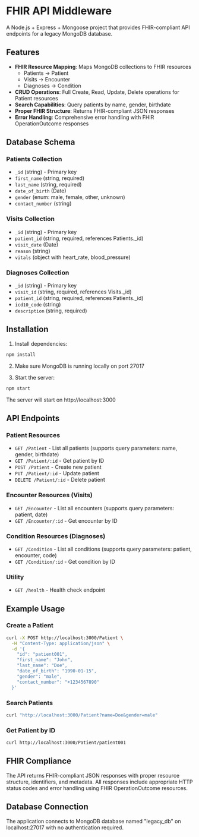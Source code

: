 # FHIR API Middleware

A Node.js + Express + Mongoose project that provides FHIR-compliant API endpoints for a legacy MongoDB database.

## Features

- **FHIR Resource Mapping**: Maps MongoDB collections to FHIR resources
  - Patients → Patient
  - Visits → Encounter  
  - Diagnoses → Condition
- **CRUD Operations**: Full Create, Read, Update, Delete operations for Patient resources
- **Search Capabilities**: Query patients by name, gender, birthdate
- **Proper FHIR Structure**: Returns FHIR-compliant JSON responses
- **Error Handling**: Comprehensive error handling with FHIR OperationOutcome responses

## Database Schema

### Patients Collection
- `_id` (string) - Primary key
- `first_name` (string, required)
- `last_name` (string, required)
- `date_of_birth` (Date)
- `gender` (enum: male, female, other, unknown)
- `contact_number` (string)

### Visits Collection
- `_id` (string) - Primary key
- `patient_id` (string, required, references Patients._id)
- `visit_date` (Date)
- `reason` (string)
- `vitals` (object with heart_rate, blood_pressure)

### Diagnoses Collection
- `_id` (string) - Primary key
- `visit_id` (string, required, references Visits._id)
- `patient_id` (string, required, references Patients._id)
- `icd10_code` (string)
- `description` (string, required)

## Installation

1. Install dependencies:
```bash
npm install
```

2. Make sure MongoDB is running locally on port 27017

3. Start the server:
```bash
npm start
```

The server will start on http://localhost:3000

## API Endpoints

### Patient Resources
- `GET /Patient` - List all patients (supports query parameters: name, gender, birthdate)
- `GET /Patient/:id` - Get patient by ID
- `POST /Patient` - Create new patient
- `PUT /Patient/:id` - Update patient
- `DELETE /Patient/:id` - Delete patient

### Encounter Resources (Visits)
- `GET /Encounter` - List all encounters (supports query parameters: patient, date)
- `GET /Encounter/:id` - Get encounter by ID

### Condition Resources (Diagnoses)
- `GET /Condition` - List all conditions (supports query parameters: patient, encounter, code)
- `GET /Condition/:id` - Get condition by ID

### Utility
- `GET /health` - Health check endpoint

## Example Usage

### Create a Patient
```bash
curl -X POST http://localhost:3000/Patient \
  -H "Content-Type: application/json" \
  -d '{
    "id": "patient001",
    "first_name": "John",
    "last_name": "Doe",
    "date_of_birth": "1990-01-15",
    "gender": "male",
    "contact_number": "+1234567890"
  }'
```

### Search Patients
```bash
curl "http://localhost:3000/Patient?name=Doe&gender=male"
```

### Get Patient by ID
```bash
curl http://localhost:3000/Patient/patient001
```

## FHIR Compliance

The API returns FHIR-compliant JSON responses with proper resource structure, identifiers, and metadata. All responses include appropriate HTTP status codes and error handling using FHIR OperationOutcome resources.

## Database Connection

The application connects to MongoDB database named "legacy_db" on localhost:27017 with no authentication required.
